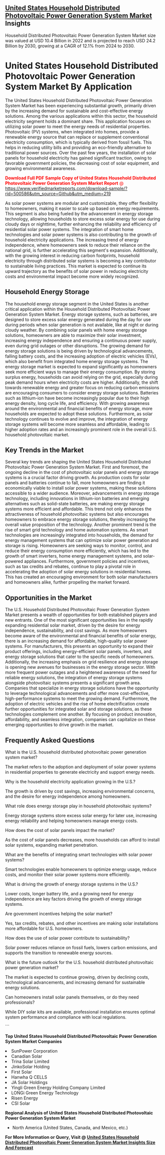 <h2><a href="https://www.verifiedmarketreports.com/download-sample/?rid=500586&amp;utm_source=Github&amp;utm_medium=219" target="_blank">United States Household Distributed Photovoltaic Power Generation System Market</a> Insights</h2><p>Household Distributed Photovoltaic Power Generation System Market size was valued at USD 10.4 Billion in 2022 and is projected to reach USD 24.2 Billion by 2030, growing at a CAGR of 12.1% from 2024 to 2030.</p><p> <h1>United States Household Distributed Photovoltaic Power Generation System Market By Application</h1> <p>The United States Household Distributed Photovoltaic Power Generation System Market has been experiencing substantial growth, primarily driven by the increasing demand for sustainable and cost-effective energy solutions. Among the various applications within this sector, the household electricity segment holds a dominant share. This application focuses on utilizing solar power to meet the energy needs of residential properties. Photovoltaic (PV) systems, when integrated into homes, provide a renewable energy source that can replace or supplement conventional electricity consumption, which is typically derived from fossil fuels. This helps in reducing utility bills and providing an eco-friendly alternative to traditional power sources. Over the past few years, the installation of solar panels for household electricity has gained significant traction, owing to favorable government policies, the decreasing cost of solar equipment, and growing environmental awareness. <p><span class=""><span style="color: #ff0000;"><strong>Download Full PDF Sample Copy of United States Household Distributed Photovoltaic Power Generation System Market Report</strong> @ </span><a href="https://www.verifiedmarketreports.com/download-sample/?rid=500586&amp;utm_source=Github&amp;utm_medium=219" target="_blank">https://www.verifiedmarketreports.com/download-sample/?rid=500586&amp;utm_source=Github&amp;utm_medium=219</a></span></p> As solar power systems are modular and customizable, they offer flexibility to homeowners, making it easier to scale up based on energy requirements. This segment is also being fueled by the advancement in energy storage technology, allowing households to store excess solar energy for use during cloudy days or nighttime, further enhancing the reliability and efficiency of residential solar power systems. The integration of smart home technologies and solar power systems is also contributing to the growth of household electricity applications. The increasing trend of energy independence, where homeowners seek to reduce their reliance on the national grid, is further accelerating this segment's expansion. Additionally, with the growing interest in reducing carbon footprints, household electricity through distributed solar systems is becoming a key contributor to sustainable living practices. This market is expected to continue its upward trajectory as the benefits of solar power in reducing electricity costs and environmental impact become more widely recognized. <h2>Household Energy Storage</h2> <p>The household energy storage segment in the United States is another critical application within the Household Distributed Photovoltaic Power Generation System Market. Energy storage systems, such as batteries, are designed to store excess solar energy generated during the day for use during periods when solar generation is not available, like at night or during cloudy weather. By combining solar panels with home energy storage solutions, homeowners are able to maximize their solar investment, increasing energy independence and ensuring a continuous power supply, even during grid outages or other disruptions. The growing demand for energy storage solutions is being driven by technological advancements, falling battery costs, and the increasing adoption of electric vehicles (EVs), which also benefit from integrated home energy storage systems. The energy storage market is expected to expand significantly as homeowners seek more efficient ways to manage their energy consumption. By storing surplus energy, households can avoid relying on the grid, especially during peak demand hours when electricity costs are higher. Additionally, the shift towards renewable energy and greater focus on reducing carbon emissions are encouraging consumers to consider energy storage solutions. Batteries such as lithium-ion have become increasingly popular due to their high energy density, long cycle life, and efficiency. With growing awareness around the environmental and financial benefits of energy storage, more households are expected to adopt these solutions. Furthermore, as solar technology continues to evolve and improve, the integration of energy storage systems will become more seamless and affordable, leading to higher adoption rates and an increasingly prominent role in the overall U.S. household photovoltaic market. <h2>Key Trends in the Market</h2> <p>Several key trends are shaping the United States Household Distributed Photovoltaic Power Generation System Market. First and foremost, the ongoing decline in the cost of photovoltaic solar panels and energy storage systems is a crucial factor driving growth. As production costs for solar panels and batteries continue to fall, more homeowners are finding it economically viable to install solar power systems, making these solutions accessible to a wider audience. Moreover, advancements in energy storage technology, including innovations in lithium-ion batteries and emerging alternatives such as solid-state batteries, are making energy storage systems more efficient and affordable. This trend not only enhances the attractiveness of household photovoltaic systems but also encourages homeowners to embrace energy storage solutions, thereby increasing the overall value proposition of the technology. Another prominent trend is the rise of smart grid technology and home automation systems. As smart technologies are increasingly integrated into households, the demand for energy management systems that can optimize solar power generation and storage is rising. Homeowners are seeking ways to monitor, control, and reduce their energy consumption more efficiently, which has led to the growth of smart inverters, home energy management systems, and solar-powered appliances. Furthermore, government policies and incentives, such as tax credits and rebates, continue to play a pivotal role in accelerating the adoption of solar energy solutions in residential homes. This has created an encouraging environment for both solar manufacturers and homeowners alike, further propelling the market forward. <h2>Opportunities in the Market</h2> <p>The U.S. Household Distributed Photovoltaic Power Generation System Market presents a wealth of opportunities for both established players and new entrants. One of the most significant opportunities lies in the rapidly expanding residential solar market, driven by the desire for energy independence, sustainability, and cost savings. As more homeowners become aware of the environmental and financial benefits of solar energy, there is an increasing demand for affordable, high-quality solar power systems. For manufacturers, this presents an opportunity to expand their product offerings, including energy-efficient solar panels, inverters, and energy storage solutions that cater to the specific needs of homeowners. Additionally, the increasing emphasis on grid resilience and energy storage is opening new avenues for businesses in the energy storage sector. With more frequent power outages and a heightened awareness of the need for reliable energy solutions, the integration of energy storage systems alongside photovoltaic systems presents a significant growth area. Companies that specialize in energy storage solutions have the opportunity to leverage technological advancements and offer more cost-effective, high-performance systems to meet the growing demand. Furthermore, the adoption of electric vehicles and the rise of home electrification create further opportunities for integrated solar and storage solutions, as these technologies complement one another. By focusing on product innovation, affordability, and seamless integration, companies can capitalize on these emerging opportunities to drive growth in the market. <h2>Frequently Asked Questions</h2> <p>What is the U.S. household distributed photovoltaic power generation system market?</p> <p>The market refers to the adoption and deployment of solar power systems in residential properties to generate electricity and support energy needs.</p> <p>Why is the household electricity application growing in the U.S.?</p> <p>The growth is driven by cost savings, increasing environmental concerns, and the desire for energy independence among homeowners.</p> <p>What role does energy storage play in household photovoltaic systems?</p> <p>Energy storage systems store excess solar energy for later use, increasing energy reliability and helping homeowners manage energy costs.</p> <p>How does the cost of solar panels impact the market?</p> <p>As the cost of solar panels decreases, more households can afford to install solar systems, expanding market penetration.</p> <p>What are the benefits of integrating smart technologies with solar power systems?</p> <p>Smart technologies enable homeowners to optimize energy usage, reduce costs, and monitor their solar power systems more efficiently.</p> <p>What is driving the growth of energy storage systems in the U.S.?</p> <p>Lower costs, longer battery life, and a growing need for energy independence are key factors driving the growth of energy storage systems.</p> <p>Are government incentives helping the solar market?</p> <p>Yes, tax credits, rebates, and other incentives are making solar installations more affordable for U.S. homeowners.</p> <p>How does the use of solar power contribute to sustainability?</p> <p>Solar power reduces reliance on fossil fuels, lowers carbon emissions, and supports the transition to renewable energy sources.</p> <p>What is the future outlook for the U.S. household distributed photovoltaic power generation market?</p> <p>The market is expected to continue growing, driven by declining costs, technological advancements, and increasing demand for sustainable energy solutions.</p> <p>Can homeowners install solar panels themselves, or do they need professionals?</p> <p>While DIY solar kits are available, professional installation ensures optimal system performance and compliance with local regulations.</p> ```</p><p><strong>Top United States Household Distributed Photovoltaic Power Generation System Market Companies</strong></p><div data-test-id=""><p><li>SunPower Corporation</li><li> Canadian Solar</li><li> Trina Solar Limited</li><li> JinkoSolar Holding</li><li> First Solar</li><li> Hanwha Q CELLS</li><li> JA Solar Holdings</li><li> Yingli Green Energy Holding Company Limited</li><li> LONGi Green Energy Technology</li><li> Risen Energy</li><li> CSI Solar</li></p><div><strong>Regional Analysis of&nbsp;United States Household Distributed Photovoltaic Power Generation System Market</strong></div><ul><li dir="ltr"><p dir="ltr">North America&nbsp;(United States, Canada, and Mexico, etc.)</p></li></ul><p><strong>For More Information or Query, Visit @&nbsp;</strong><strong><a href="https://www.verifiedmarketreports.com/product/household-distributed-photovoltaic-power-generation-system-market/?utm_source=Github&amp;utm_medium=219" target="_blank">United States Household Distributed Photovoltaic Power Generation System Market Insights Size And Forecast</a></strong></p></div>
